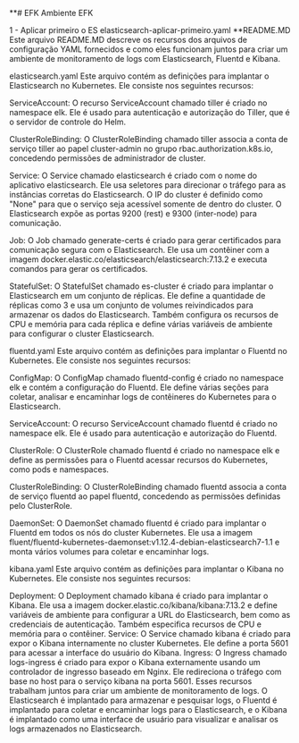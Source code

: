 **# EFK
Ambiente EFK

1 - Aplicar primeiro o ES elasticsearch-aplicar-primeiro.yaml
**README.MD
Este arquivo README.MD descreve os recursos dos arquivos de configuração YAML fornecidos e como eles funcionam juntos para criar um ambiente de monitoramento de logs com Elasticsearch, Fluentd e Kibana.

elasticsearch.yaml
Este arquivo contém as definições para implantar o Elasticsearch no Kubernetes. Ele consiste nos seguintes recursos:

ServiceAccount: O recurso ServiceAccount chamado tiller é criado no namespace elk. Ele é usado para autenticação e autorização do Tiller, que é o servidor de controle do Helm.

ClusterRoleBinding: O ClusterRoleBinding chamado tiller associa a conta de serviço tiller ao papel cluster-admin no grupo rbac.authorization.k8s.io, concedendo permissões de administrador de cluster.

Service: O Service chamado elasticsearch é criado com o nome do aplicativo elasticsearch. Ele usa seletores para direcionar o tráfego para as instâncias corretas do Elasticsearch. O IP do cluster é definido como "None" para que o serviço seja acessível somente de dentro do cluster. O Elasticsearch expõe as portas 9200 (rest) e 9300 (inter-node) para comunicação.

Job: O Job chamado generate-certs é criado para gerar certificados para comunicação segura com o Elasticsearch. Ele usa um contêiner com a imagem docker.elastic.co/elasticsearch/elasticsearch:7.13.2 e executa comandos para gerar os certificados.

StatefulSet: O StatefulSet chamado es-cluster é criado para implantar o Elasticsearch em um conjunto de réplicas. Ele define a quantidade de réplicas como 3 e usa um conjunto de volumes reivindicados para armazenar os dados do Elasticsearch. Também configura os recursos de CPU e memória para cada réplica e define várias variáveis de ambiente para configurar o cluster Elasticsearch.

fluentd.yaml
Este arquivo contém as definições para implantar o Fluentd no Kubernetes. Ele consiste nos seguintes recursos:

ConfigMap: O ConfigMap chamado fluentd-config é criado no namespace elk e contém a configuração do Fluentd. Ele define várias seções para coletar, analisar e encaminhar logs de contêineres do Kubernetes para o Elasticsearch.

ServiceAccount: O recurso ServiceAccount chamado fluentd é criado no namespace elk. Ele é usado para autenticação e autorização do Fluentd.

ClusterRole: O ClusterRole chamado fluentd é criado no namespace elk e define as permissões para o Fluentd acessar recursos do Kubernetes, como pods e namespaces.

ClusterRoleBinding: O ClusterRoleBinding chamado fluentd associa a conta de serviço fluentd ao papel fluentd, concedendo as permissões definidas pelo ClusterRole.

DaemonSet: O DaemonSet chamado fluentd é criado para implantar o Fluentd em todos os nós do cluster Kubernetes. Ele usa a imagem fluent/fluentd-kubernetes-daemonset:v1.12.4-debian-elasticsearch7-1.1 e monta vários volumes para coletar e encaminhar logs.

kibana.yaml
Este arquivo contém as definições para implantar o Kibana no Kubernetes. Ele consiste nos seguintes recursos:

Deployment: O Deployment chamado kibana é criado para implantar o Kibana. Ele usa a imagem docker.elastic.co/kibana/kibana:7.13.2 e define variáveis de ambiente para configurar a URL do Elasticsearch, bem como as credenciais de autenticação. Também especifica recursos de CPU e memória para o contêiner.
Service: O Service chamado kibana é criado para expor o Kibana internamente no cluster Kubernetes. Ele define a porta 5601 para acessar a interface do usuário do Kibana.
Ingress: O Ingress chamado logs-ingress é criado para expor o Kibana externamente usando um controlador de ingresso baseado em Nginx. Ele redireciona o tráfego com base no host para o serviço kibana na porta 5601.
Esses recursos trabalham juntos para criar um ambiente de monitoramento de logs. O Elasticsearch é implantado para armazenar e pesquisar logs, o Fluentd é implantado para coletar e encaminhar logs para o Elasticsearch, e o Kibana é implantado como uma interface de usuário para visualizar e analisar os logs armazenados no Elasticsearch.
